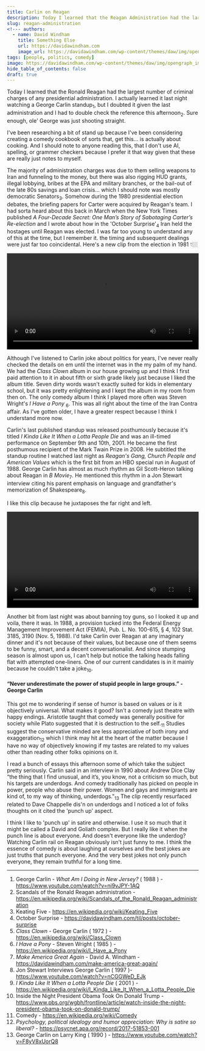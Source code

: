 ```yaml
---
title: Carlin on Reagan
description: Today I learned that the Reagan Administration had the largest number of criminal charges of any president.
slug: reagan-administration
<!--- authors:
  - name: David Windham
    title: Something Else
    url: https://davidawindham.com
    image_url: https://davidawindham.com/wp-content/themes/daw/img/opengraph_image.jpg -->
tags: [people, politics, comedy]
image: https://davidawindham.com/wp-content/themes/daw/img/opengraph_image.jpg
hide_table_of_contents: false
draft: true
---
```


Today I learned that the Ronald Reagan had the largest number of criminal charges of any presidential administration. I actually learned it last night watching a George Carlin standup<sub>1</sub>, but I doubted it given the last administration and I had to double check the reference this afternoon<sub>2</sub>. Sure enough, ole' George was just shooting straight.

<!--truncate-->

I've been researching a bit of stand up because I've been considering creating a comedy cookbook of sorts that, get this... is actually about cooking. And I should note to anyone reading this, that I don't use AI, spelling, or grammer checkers because I prefer it that way given that these are really just notes to myself.

The majority of administration charges was due to them selling weapons to Iran and funneling to the money, but there was also rigging HUD grants, illegal lobbying, bribes at the EPA and military branches, or the bail-out of the late 80s savings and loan crisis... which I should note was mostly democratic Senators<sub>3</sub>. Somehow during the 1980 presidential election debates, the briefing papers for Carter were acquired by Reagan's team. I had sorta heard about this back in March when the New York Times published _A Four-Decade Secret: One Man’s Story of Sabotaging Carter’s Re-election_ and I wrote about how in the 'October Surprise'<sub>4</sub> Iran held the hostages until Reagan was elected. I was far too young to understand any of this at the time, but I remember it. the timing and subsequent dealings were just far too coincidental. Here's a new clip from the election in 1981 👇🏼

<video src="https://davidawindham.com/media/iran-hostage.mp4" width="100%" controls="controls">
</video>

Although I've listened to Carlin joke about politics for years, I've never really checked the details on em until the internet was in the my palm of my hand. We had the _Class Clown_ album in our house growing up and I think I first paid attention to it in about fifth or sixth grade likely just because I liked the album title. Seven dirty words wasn't exactly suited for kids in elementary school, but it was pretty enlightening and I kept the album in my room from then on. The only comedy album I think I played more often was Steven Wright's _I Have a Pony_ <sub>6</sub>. This was all right about the time of the Iran Contra affair.  As I've gotten older, I have a greater respect because I think I understand more now.

Carlin's last published standup was released posthumously because it's titled _I Kinda Like It When a Lotta People Die_ and was an ill-timed performance on September 9th and 10th, 2001. He became the first posthumous recipient of the Mark Twain Prize in 2008. He subtitled the standup routine I watched last night as _Reagan's Gang, Church People and American Values_ which is the first bit from an HBO special run in August of 1988. George Carlin has almost as much rhythm as Gil Scott-Heron talking about Reagan in _B Movie_<sub>7</sub>. He mentioned this rhythm in a Jon Stewart interview citing his parent emphasis on language and grandfather's memorization of Shakespeare<sub>8</sub>. 

I like this clip because he juxtaposes the far right and left. 

<video src="https://davidawindham.com/media/carlin-reagan.mp4" width="100%" controls="controls">
</video>


Another bit from last night was about banning toy guns, so I looked it up and voila, there it was. In 1988, a provision tucked into the Federal Energy Management Improvement Act (FEMIA), Pub. L. No. 100-615, § 4, 102 Stat. 3185, 3190 (Nov. 5, 1988). I'd take Carlin over Reagan at any imaginary dinner and it's not because of their values, but because one of them seems to be funny, smart, and a decent conversationalist. And since stumping season is almost upon us, I can't help but notice the talking heads falling flat with attempted one-liners. One of our current candidates is in it mainly because he couldn't take a joke<sub>10</sub>.

#### “Never underestimate the power of stupid people in large groups.” - George Carlin

This got me to wondering if sense of humor is based on values or is it objectively universal. What makes it good? Isn't a comedy just theatre with happy endings. Aristotle taught that comedy was generally positive for society while Plato suggested that it is destruction to the self.<sub>11</sub> Studies suggest the conservative minded are less appreciative of both irony and exaggeration<sub>12</sub> which I think may hit at the heart of the matter because I have no way of objectively knowing if my tastes are related to my values other than reading other folks opinions on it. 

I read a bunch of essays this afternoon some of which take the subject pretty seriously. Carlin said in an interview in 1990 about Andrew Dice Clay “the thing that I find unusual, and it’s, you know, not a criticism so much, but his targets are underdogs. And comedy traditionally has picked on people in power, people who abuse their power. Women and gays and immigrants are kind of, to my way of thinking, underdogs."<sub>13</sub> The clip recently resurfaced related to Dave Chappelle dis'n on underdogs and I noticed a lot of folks thoughts on it cited the 'punch up' aspect.

I think I like to 'punch up' in satire and otherwise. I use it so much that it might be called a David and Goliath complex. But I really like it when the punch line is about everyone. And doesn't everyone like the underdog? Watching Carlin rail on Reagan obviously isn't just funny to me. I think the essence of comedy is about laughing at ourselves and the best jokes are just truths that punch everyone. And the very best jokes not only punch everyone, they remain truthful for a long time.

---

1. George Carlin - _What Am I Doing in New Jersey?_ ( 1988 ) - <https://www.youtube.com/watch?v=ni9vJPY-1AQ>
2. Scandals of the Ronald Reagan administration - <https://en.wikipedia.org/wiki/Scandals_of_the_Ronald_Reagan_administration>
3. Keating Five - <https://en.wikipedia.org/wiki/Keating_Five>
4. October Surprise - <https://davidawindham.com/til/posts/october-surprise>
5. _Class Clown_ - George Carlin ( 1972 ) - <https://en.wikipedia.org/wiki/Class_Clown>
6. _I Have a Pony_ - Steven Wright ( 1985 ) - <https://en.wikipedia.org/wiki/I_Have_a_Pony>
7. _Make America Great Again_ - David A. Windham - <https://davidawindham.com/make-america-great-again/>
8. Jon Stewart Interviews George Carlin ( 1997 )- <https://www.youtube.com/watch?v=nCGGWeD_EJk>
9. _I Kinda Like It When a Lotta People Die_ ( 2001 ) - <https://en.wikipedia.org/wiki/I_Kinda_Like_It_When_a_Lotta_People_Die>
10. Inside the Night President Obama Took On Donald Trump - <https://www.pbs.org/wgbh/frontline/article/watch-inside-the-night-president-obama-took-on-donald-trump/>
11. Comedy - <https://en.wikipedia.org/wiki/Comedy>
12. _Psychology, political idealogy and humor appreciation: Why is satire so liberal?_ - <https://psycnet.apa.org/record/2017-51853-001>
13. George Carlin on Larry King ( 1990 ) - <https://www.youtube.com/watch?v=F8yV8xUorQ8>